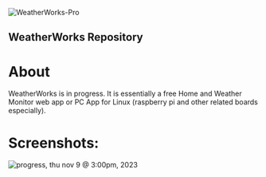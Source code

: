 ![WeatherWorks-Pro](https://github.com/The-Best-Codes/WeatherWorks/assets/106822363/63c544f7-4012-4629-94e5-9b92ef35bba2)


## WeatherWorks Repository
# About
WeatherWorks is in progress. It is essentially a free Home and Weather Monitor web app or PC App for Linux (raspberry pi and other related boards especially).


# Screenshots:
![progress, thu nov 9 @ 3:00pm, 2023](https://github.com/The-Best-Codes/HomeWorks-Pro/assets/106822363/d24dfaf0-bef0-4273-a667-a9eff1317962)


